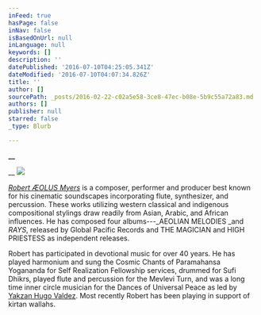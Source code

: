 ```yaml
---
inFeed: true
hasPage: false
inNav: false
isBasedOnUrl: null
inLanguage: null
keywords: []
description: ''
datePublished: '2016-07-10T04:25:05.341Z'
dateModified: '2016-07-10T04:07:34.826Z'
title: ''
author: []
sourcePath: _posts/2016-02-22-c02a5e58-3ce8-47ec-b08e-5b9c55a72a83.md
authors: []
publisher: null
starred: false
_type: Blurb

---
```

**__**

__
![](https://the-grid-user-content.s3-us-west-2.amazonaws.com/48a1518e-a92d-4a3b-ba13-d76113a063b3.JPG)

_[Robert ÆOLUS Myers][0]_ is a composer, performer and producer best known for his cinematic soundscapes incorporating flute, synthesizer, and percussion. These works utilizing western classical and indigenous compositional stylings draw readily from Asian, Arabic, and African influences. He has composed four albums---_AEOLIAN MELODIES _and _RAYS_, released by Global Pacific Records and THE MAGICIAN and HIGH PRIESTESS as independent releases.

Robert has participated in devotional music for over 40 years. He has played harmonium and sung the Cosmic Chants of Paramahansa Yogananda for Self Realization Fellowship services, drummed for Sufi Dhikrs, played flute and percussion for the Mevlevi Turn, and was a long time inner circle musician for the Dances of Universal Peace as led by [Yakzan Hugo Valdez][1]. Most recently Robert has been playing in support of kirtan wallahs.

[0]: https://en.wikipedia.org/wiki/Robert_%C3%86OLUS_Myers
[1]: https://en.wikipedia.org/wiki/Yakzan_Hugo_Valdez "Yakzan Hugo Valdez"